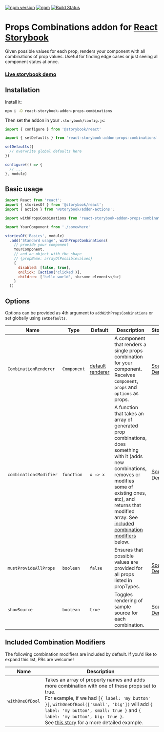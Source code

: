 [![npm version](https://badge.fury.io/js/react-storybook-addon-props-combinations.svg)](https://www.npmjs.com/package/react-storybook-addon-props-combinations) 
[![npm](https://img.shields.io/npm/dm/react-storybook-addon-props-combinations.svg)](https://www.npmjs.com/package/react-storybook-addon-props-combinations) 
[![Build Status](https://travis-ci.org/evgenykochetkov/react-storybook-addon-props-combinations.svg?branch=master)](https://travis-ci.org/evgenykochetkov/react-storybook-addon-props-combinations)


# Props Combinations addon for [React Storybook](https://github.com/storybooks/react-storybook) 

Given possible values for each prop, renders your component with all combinations of prop values. Useful for finding edge cases or just seeing all component states at once.

### [Live storybook demo](https://evgenykochetkov.github.io/react-storybook-addon-props-combinations/)

## Installation

Install it:

```sh
npm i -D react-storybook-addon-props-combinations
```

Then set the addon in your `.storybook/config.js`:

```js
import { configure } from '@storybook/react'

import { setDefaults } from 'react-storybook-addon-props-combinations'

setDefaults({
  // overwrite global defaults here
})

configure(() => {
  // ...
}, module)
```

## Basic usage

```js
import React from 'react';
import { storiesOf } from '@storybook/react';
import { action } from '@storybook/addon-actions';

import withPropsCombinations from 'react-storybook-addon-props-combinations'

import YourComponent from './somewhere'

storiesOf('Basics', module)
  .add('Standard usage', withPropsCombinations(
    // provide your component
    YourComponent,
    // and an object with the shape
    // {propName: arrayOfPossiblevalues}
    {
      disabled: [false, true],
      onClick: [action('clicked')],
      children: ['hello world', <b>some elements</b>]
    }
  ))
```

## Options

Options can be provided as 4th argument to `addWithPropsCombinations` or set globally using `setDefaults`.

Name | Type | Default | Description | Storybooks |
---- | ---- | ------- | ----------- | ---------- |
`CombinationRenderer` | `Component` | [default renderer](https://github.com/evgenykochetkov/react-storybook-addon-props-combinations/blob/master/src/CombinationRenderer.js) | A component that renders a single props combination for your component. Receives `Component`, `props` and `options` as props. | [Source](https://github.com/evgenykochetkov/react-storybook-addon-props-combinations/blob/master/example/customCombinationRenderer.story.js), [Demo](https://evgenykochetkov.github.io/react-storybook-addon-props-combinations/?selectedKind=Custom%20CombinationRenderer%20example&selectedStory=Rendering%20just%20a%20component%20without%20any%20wrappers&full=0&down=1&left=1&panelRight=0&downPanel=kadirahq%2Fstorybook-addon-actions%2Factions-panel)
`combinationsModifier` | `function` | `x => x` | A function that takes an array of generated prop combinations, does something with it (adds new combinations, removes or modifies some of existing ones, etc), and returns that modified array. See [included combination modifiers](#included-combination-modifiers) below. | [Source](https://github.com/evgenykochetkov/react-storybook-addon-props-combinations/blob/master/example/combinationsModifier.story.js), [Demo](https://evgenykochetkov.github.io/react-storybook-addon-props-combinations/?selectedKind=combinationsModifier%20example&selectedStory=one%20modifier&full=0&down=1&left=1&panelRight=0&downPanel=kadirahq%2Fstorybook-addon-actions%2Factions-panel)
`mustProvideAllProps` | `boolean` | `false` | Ensures that possible values are provided for all props listed in propTypes. | [Source](https://github.com/evgenykochetkov/react-storybook-addon-props-combinations/blob/master/example/mustProvideAllProps.story.js), [Demo](https://evgenykochetkov.github.io/react-storybook-addon-props-combinations/?selectedKind=mustProvideAllProps%20example&selectedStory=With%20all%20props%20provided&full=0&down=1&left=1&panelRight=0&downPanel=kadirahq%2Fstorybook-addon-actions%2Factions-panel)
`showSource` | `boolean` | `true` | Toggles rendering of sample source for each combination. | [Source](https://github.com/evgenykochetkov/react-storybook-addon-props-combinations/blob/master/example/basicUsage.story.js), [Demo](https://evgenykochetkov.github.io/react-storybook-addon-props-combinations/?selectedKind=Basics&selectedStory=Standard%20usage&full=0&down=1&left=1&panelRight=0&downPanel=kadirahq%2Fstorybook-addon-actions%2Factions-panel)

## Included Combination Modifiers

The following combination modifiers are included by default. If you'd like to expand this list, PRs are welcome!

Name | Description |
---- | ----------- |
`withOneOfBool` | Takes an array of property names and adds more combination with one of these props set to true. <br /> For example, if we had `[{ label: 'my button' }]`, `withOneOfBool(['small', 'big'])` will add `{ label: 'my button', small: true }` and `{ label: 'my button', big: true }`. <br /> See [this story](https://github.com/evgenykochetkov/react-storybook-addon-props-combinations/blob/master/example/combinationsModifier.story.js) for a more detailed example.

